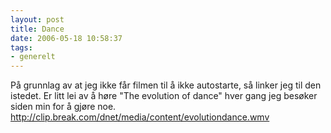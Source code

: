 ```yaml
---
layout: post
title: Dance
date: 2006-05-18 10:58:37
tags: 
- generelt
---
```

På grunnlag av at jeg ikke får filmen til å ikke autostarte, så linker jeg til den istedet. Er litt lei av å høre "The evolution of dance" hver gang jeg besøker siden min for å gjøre noe. <a href="http://clip.break.com/dnet/media/content/evolutiondance.wmv">http://clip.break.com/dnet/media/content/evolutiondance.wmv</a>
